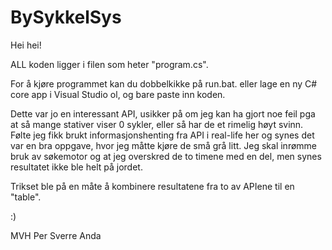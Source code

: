 # BySykkelSys

Hei hei!

ALL koden ligger i filen som heter "program.cs".

For å kjøre programmet kan du dobbelkikke på run.bat. eller lage en ny C# core app i Visual Studio ol, og bare paste inn koden.

Dette var jo en interessant API, usikker på om jeg kan ha gjort noe feil pga at så mange stativer viser 0 sykler, eller så har de et rimelig høyt svinn. Følte jeg fikk brukt informasjonshenting fra API i real-life her og synes det var en bra oppgave, hvor jeg måtte kjøre de små grå litt. Jeg skal inrømme bruk av søkemotor og at jeg overskred de to timene med en del, men synes resultatet ikke ble helt på jordet.

Trikset ble på en måte å kombinere resultatene fra to av APIene til en "table".

:)

MVH
Per Sverre Anda

